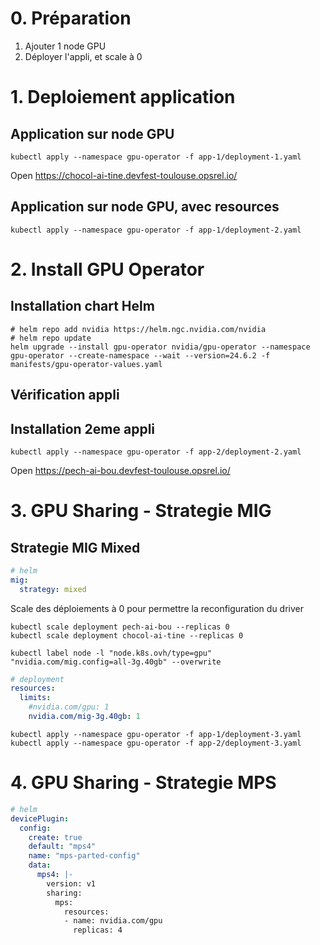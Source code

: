 # 0. Préparation

1. Ajouter 1 node GPU
2. Déployer l'appli, et scale à 0

# 1. Deploiement application

## Application sur node GPU

```shell
kubectl apply --namespace gpu-operator -f app-1/deployment-1.yaml
```

Open https://chocol-ai-tine.devfest-toulouse.opsrel.io/

## Application sur node GPU, avec resources
```shell
kubectl apply --namespace gpu-operator -f app-1/deployment-2.yaml
```

# 2. Install GPU Operator

## Installation chart Helm

```shell
# helm repo add nvidia https://helm.ngc.nvidia.com/nvidia
# helm repo update
helm upgrade --install gpu-operator nvidia/gpu-operator --namespace gpu-operator --create-namespace --wait --version=24.6.2 -f manifests/gpu-operator-values.yaml
```

## Vérification appli

## Installation 2eme appli

```shell
kubectl apply --namespace gpu-operator -f app-2/deployment-2.yaml
```

Open https://pech-ai-bou.devfest-toulouse.opsrel.io/

# 3. GPU Sharing -  Strategie MIG

## Strategie MIG Mixed

```yaml
# helm
mig:
  strategy: mixed
```

Scale des déploiements à 0 pour permettre la reconfiguration du driver

```
kubectl scale deployment pech-ai-bou --replicas 0
kubectl scale deployment chocol-ai-tine --replicas 0
```

```shell
kubectl label node -l "node.k8s.ovh/type=gpu" "nvidia.com/mig.config=all-3g.40gb" --overwrite
```

```yaml
# deployment
resources:
  limits:
    #nvidia.com/gpu: 1
    nvidia.com/mig-3g.40gb: 1
```

```shell
kubectl apply --namespace gpu-operator -f app-1/deployment-3.yaml
kubectl apply --namespace gpu-operator -f app-2/deployment-3.yaml
```


# 4. GPU Sharing -  Strategie MPS

```yaml
# helm
devicePlugin:
  config:
    create: true
    default: "mps4"
    name: "mps-parted-config"
    data:
      mps4: |-
        version: v1
        sharing:
          mps:
            resources:
            - name: nvidia.com/gpu
              replicas: 4
```

